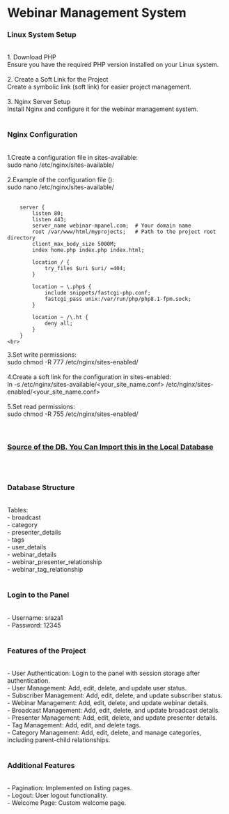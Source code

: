 <h1>Webinar Management System</h1>

<h3>Linux System Setup</h3><br>
    1. Download PHP<br>
        Ensure you have the required PHP version installed on your Linux system.<br>
    <br>
    2. Create a Soft Link for the Project<br>
        Create a symbolic link (soft link) for easier project management.<br>
        <br>
    3. Nginx Server Setup<br>
        Install Nginx and configure it for the webinar management system.<br>
        <br>
<h3>Nginx Configuration</h3><br>
    1.Create a configuration file in sites-available:<br>
        sudo nano /etc/nginx/sites-available/<your_site_name.conf><br>
        <br>
    2.Example of the configuration file (<your_site_name.conf>):<br>
        sudo nano /etc/nginx/sites-available/<your_site_name.conf><br><br>
        
        server {
            listen 80;
            listen 443;
            server_name webinar-mpanel.com;  # Your domain name
            root /var/www/html/myprojects;   # Path to the project root directory
            client_max_body_size 5000M;
            index home.php index.php index.html;

            location / {
                try_files $uri $uri/ =404;
            }

            location ~ \.php$ {
                include snippets/fastcgi-php.conf;
                fastcgi_pass unix:/var/run/php/php8.1-fpm.sock;
            }

            location ~ /\.ht {
                deny all;
            }
        }
    <br>
3.Set write permissions: <br>
        sudo chmod -R 777 /etc/nginx/sites-enabled/ <br>
        <br>
4.Create a soft link for the configuration in sites-enabled: <br>
    ln -s /etc/nginx/sites-available/<your_site_name.conf> /etc/nginx/sites-enabled/<your_site_name.conf><br>
    <br>
5.Set read permissions:<br>
    sudo chmod -R 755 /etc/nginx/sites-enabled/<br>
<br><br>
<h3><a href="https://drive.google.com/file/d/1tRqzonRO2HH9-JmHIUkooja6ViCws07W/view?usp=sharing">Source of the DB. You Can Import this in the Local Database</a></h3>
<br>
<br>
<h3>Database Structure</h3><br>
Tables:<br>
    - broadcast<br>
    - category<br>
    - presenter_details<br>
    - tags<br>
    - user_details<br>
    - webinar_details<br>
    - webinar_presenter_relationship<br>
    - webinar_tag_relationship<br><br>
<h3>Login to the Panel</h3><br>
    - Username: sraza1<br>
    - Password: 12345<br>
    <br>
<h3>Features of the Project</h3><br>
    - User Authentication: Login to the panel with session storage after authentication.<br>
    - User Management: Add, edit, delete, and update user status.<br>
    - Subscriber Management: Add, edit, delete, and update subscriber status.<br>
    - Webinar Management: Add, edit, delete, and update webinar details.<br>
    - Broadcast Management: Add, edit, delete, and update broadcast details.<br>
    - Presenter Management: Add, edit, delete, and update presenter details.<br>
    - Tag Management: Add, edit, and delete tags.<br>
    - Category Management: Add, edit, delete, and manage categories, including parent-child relationships.<br>
    <br>
<h3>Additional Features</h3><br>
    - Pagination: Implemented on listing pages.<br>
    - Logout: User logout functionality.<br>
    - Welcome Page: Custom welcome page.<br>







